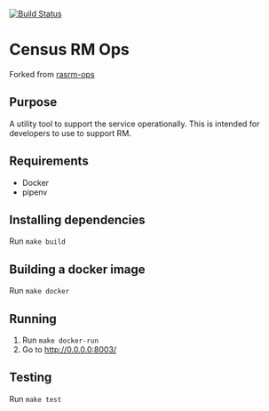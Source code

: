 [![Build Status](https://travis-ci.com/ONSdigital/census-rm-ops.svg?branch=master)](https://travis-ci.com/ONSdigital/census-rm-ops)
# Census RM Ops
Forked from [rasrm-ops](https://github.com/ONSdigital/rasrm-ops)
## Purpose
A utility tool to support the service operationally. This is intended for developers to use to support RM.

## Requirements
* Docker
* pipenv

## Installing dependencies
Run `make build`

## Building a docker image
Run `make docker`

## Running
1. Run `make docker-run`
1. Go to http://0.0.0.0:8003/

## Testing
Run `make test`

